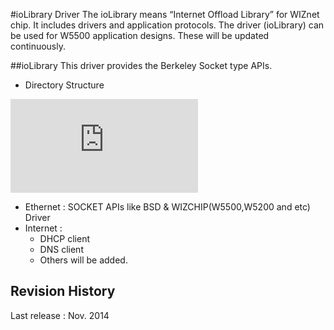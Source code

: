 #ioLibrary Driver
The ioLibrary means “Internet Offload Library” for WIZnet chip. It includes drivers and application protocols. 
The driver (ioLibrary) can be used for W5500 application designs. These will be updated continuously.

##ioLibrary
This driver provides the Berkeley Socket type APIs.
- Directory Structure
<!-- ioLibrary pic -->
![ioLibrary](http://wizwiki.net/wiki/lib/exe/fetch.php?media=products:w5500:iolibrary_bsd.jpg "ioLibrary")

- Ethernet : SOCKET APIs like BSD & WIZCHIP(W5500,W5200 and etc) Driver
- Internet :
  - DHCP client
  - DNS client
  - Others will be added.

## Revision History
Last release : Nov. 2014
